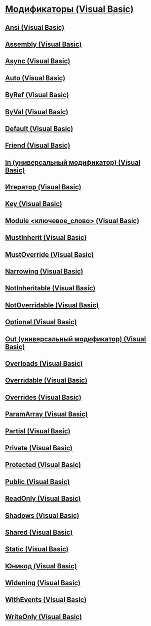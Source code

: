 # [Модификаторы (Visual Basic)](index.md)
## [Ansi (Visual Basic)](ansi.md)
## [Assembly (Visual Basic)](assembly.md)
## [Async (Visual Basic)](async.md)
## [Auto (Visual Basic)](auto.md)
## [ByRef (Visual Basic)](byref.md)
## [ByVal (Visual Basic)](byval.md)
## [Default (Visual Basic)](default.md)
## [Friend (Visual Basic)](friend.md)
## [In (универсальный модификатор) (Visual Basic)](in-generic-modifier.md)
## [Итератор (Visual Basic)](iterator.md)
## [Key (Visual Basic)](key.md)
## [Module <ключевое_слово> (Visual Basic)](module-keyword.md)
## [MustInherit (Visual Basic)](mustinherit.md)
## [MustOverride (Visual Basic)](mustoverride.md)
## [Narrowing (Visual Basic)](narrowing.md)
## [NotInheritable (Visual Basic)](notinheritable.md)
## [NotOverridable (Visual Basic)](notoverridable.md)
## [Optional (Visual Basic)](optional.md)
## [Out (универсальный модификатор) (Visual Basic)](out-generic-modifier.md)
## [Overloads (Visual Basic)](overloads.md)
## [Overridable (Visual Basic)](overridable.md)
## [Overrides (Visual Basic)](overrides.md)
## [ParamArray (Visual Basic)](paramarray.md)
## [Partial (Visual Basic)](partial.md)
## [Private (Visual Basic)](private.md)
## [Protected (Visual Basic)](protected.md)
## [Public (Visual Basic)](public.md)
## [ReadOnly (Visual Basic)](readonly.md)
## [Shadows (Visual Basic)](shadows.md)
## [Shared (Visual Basic)](shared.md)
## [Static (Visual Basic)](static.md)
## [Юникод (Visual Basic)](unicode.md)
## [Widening (Visual Basic)](widening.md)
## [WithEvents (Visual Basic)](withevents.md)
## [WriteOnly (Visual Basic)](writeonly.md)
